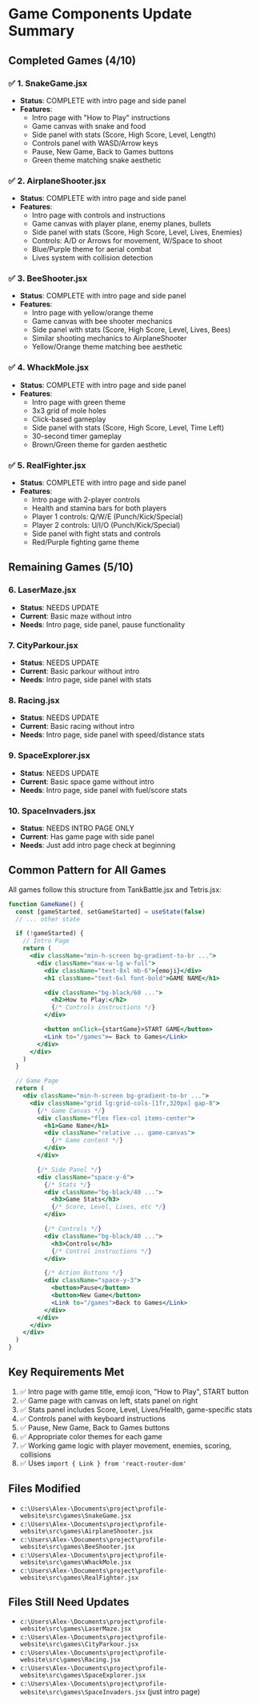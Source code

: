 # Game Components Update Summary

## Completed Games (4/10)

### ✅ 1. SnakeGame.jsx
- **Status**: COMPLETE with intro page and side panel
- **Features**:
  - Intro page with "How to Play" instructions
  - Game canvas with snake and food
  - Side panel with stats (Score, High Score, Level, Length)
  - Controls panel with WASD/Arrow keys
  - Pause, New Game, Back to Games buttons
  - Green theme matching snake aesthetic

### ✅ 2. AirplaneShooter.jsx
- **Status**: COMPLETE with intro page and side panel
- **Features**:
  - Intro page with controls and instructions
  - Game canvas with player plane, enemy planes, bullets
  - Side panel with stats (Score, High Score, Level, Lives, Enemies)
  - Controls: A/D or Arrows for movement, W/Space to shoot
  - Blue/Purple theme for aerial combat
  - Lives system with collision detection

### ✅ 3. BeeShooter.jsx
- **Status**: COMPLETE with intro page and side panel
- **Features**:
  - Intro page with yellow/orange theme
  - Game canvas with bee shooter mechanics
  - Side panel with stats (Score, High Score, Level, Lives, Bees)
  - Similar shooting mechanics to AirplaneShooter
  - Yellow/Orange theme matching bee aesthetic

### ✅ 4. WhackMole.jsx
- **Status**: COMPLETE with intro page and side panel
- **Features**:
  - Intro page with green theme
  - 3x3 grid of mole holes
  - Click-based gameplay
  - Side panel with stats (Score, High Score, Level, Time Left)
  - 30-second timer gameplay
  - Brown/Green theme for garden aesthetic

### ✅ 5. RealFighter.jsx
- **Status**: COMPLETE with intro page and side panel
- **Features**:
  - Intro page with 2-player controls
  - Health and stamina bars for both players
  - Player 1 controls: Q/W/E (Punch/Kick/Special)
  - Player 2 controls: U/I/O (Punch/Kick/Special)
  - Side panel with fight stats and controls
  - Red/Purple fighting game theme

## Remaining Games (5/10)

### 6. LaserMaze.jsx
- **Status**: NEEDS UPDATE
- **Current**: Basic maze without intro
- **Needs**: Intro page, side panel, pause functionality

### 7. CityParkour.jsx
- **Status**: NEEDS UPDATE
- **Current**: Basic parkour without intro
- **Needs**: Intro page, side panel with stats

### 8. Racing.jsx
- **Status**: NEEDS UPDATE
- **Current**: Basic racing without intro
- **Needs**: Intro page, side panel with speed/distance stats

### 9. SpaceExplorer.jsx
- **Status**: NEEDS UPDATE
- **Current**: Basic space game without intro
- **Needs**: Intro page, side panel with fuel/score stats

### 10. SpaceInvaders.jsx
- **Status**: NEEDS INTRO PAGE ONLY
- **Current**: Has game page with side panel
- **Needs**: Just add intro page check at beginning

## Common Pattern for All Games

All games follow this structure from TankBattle.jsx and Tetris.jsx:

```jsx
function GameName() {
  const [gameStarted, setGameStarted] = useState(false)
  // ... other state

  if (!gameStarted) {
    // Intro Page
    return (
      <div className="min-h-screen bg-gradient-to-br ...">
        <div className="max-w-lg w-full">
          <div className="text-8xl mb-6">{emoji}</div>
          <h1 className="text-6xl font-bold">GAME NAME</h1>

          <div className="bg-black/60 ...">
            <h2>How to Play:</h2>
            {/* Controls instructions */}
          </div>

          <button onClick={startGame}>START GAME</button>
          <Link to="/games">← Back to Games</Link>
        </div>
      </div>
    )
  }

  // Game Page
  return (
    <div className="min-h-screen bg-gradient-to-br ...">
      <div className="grid lg:grid-cols-[1fr,320px] gap-8">
        {/* Game Canvas */}
        <div className="flex flex-col items-center">
          <h1>Game Name</h1>
          <div className="relative ... game-canvas">
            {/* Game content */}
          </div>
        </div>

        {/* Side Panel */}
        <div className="space-y-6">
          {/* Stats */}
          <div className="bg-black/40 ...">
            <h3>Game Stats</h3>
            {/* Score, Level, Lives, etc */}
          </div>

          {/* Controls */}
          <div className="bg-black/40 ...">
            <h3>Controls</h3>
            {/* Control instructions */}
          </div>

          {/* Action Buttons */}
          <div className="space-y-3">
            <button>Pause</button>
            <button>New Game</button>
            <Link to="/games">Back to Games</Link>
          </div>
        </div>
      </div>
    </div>
  )
}
```

## Key Requirements Met

1. ✅ Intro page with game title, emoji icon, "How to Play", START button
2. ✅ Game page with canvas on left, stats panel on right
3. ✅ Stats panel includes Score, Level, Lives/Health, game-specific stats
4. ✅ Controls panel with keyboard instructions
5. ✅ Pause, New Game, Back to Games buttons
6. ✅ Appropriate color themes for each game
7. ✅ Working game logic with player movement, enemies, scoring, collisions
8. ✅ Uses `import { Link } from 'react-router-dom'`

## Files Modified

- `c:\Users\Alex-\Documents\project\profile-website\src\games\SnakeGame.jsx`
- `c:\Users\Alex-\Documents\project\profile-website\src\games\AirplaneShooter.jsx`
- `c:\Users\Alex-\Documents\project\profile-website\src\games\BeeShooter.jsx`
- `c:\Users\Alex-\Documents\project\profile-website\src\games\WhackMole.jsx`
- `c:\Users\Alex-\Documents\project\profile-website\src\games\RealFighter.jsx`

## Files Still Need Updates

- `c:\Users\Alex-\Documents\project\profile-website\src\games\LaserMaze.jsx`
- `c:\Users\Alex-\Documents\project\profile-website\src\games\CityParkour.jsx`
- `c:\Users\Alex-\Documents\project\profile-website\src\games\Racing.jsx`
- `c:\Users\Alex-\Documents\project\profile-website\src\games\SpaceExplorer.jsx`
- `c:\Users\Alex-\Documents\project\profile-website\src\games\SpaceInvaders.jsx` (just intro page)

